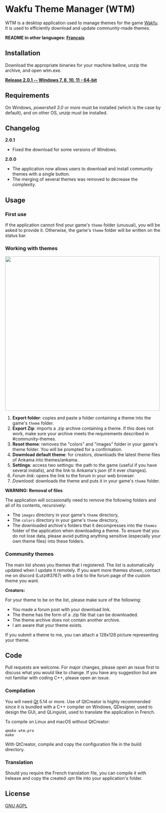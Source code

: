 # Wakfu Theme Manager (WTM)

WTM is a desktop application used to manage themes for the game [Wakfu](https://www.wakfu.com). It is used to efficiently download and update community-made themes.

**README in other languages: [Français](README_fr.md)**

## Installation

Download the appropriate binaries for your machine bellow, unzip the archive, and open wtm.exe.

[**Release 2.0.1 -- Windows 7, 8, 10, 11 - 64-bit**](https://www.dropbox.com/s/hulzkqkdnffz6e0/WTM_2_0_1.zip?dl=1)

## Requirements

On Windows, *powershell 3.0 or more* must be installed (which is the case by default), and on other OS, *unzip* must be installed.

## Changelog

**2.0.1**
* Fixed the download for some versions of Windows.

**2.0.0**
* The application now allows users to download and install community themes with a single button.
* The merging of several themes was removed to decrease the complexity.

## Usage

### First use

If the application cannot find your game's `theme` folder (unusual), you will be asked to provide it.
Otherwise, the game's `theme` folder will be written on the status bar.

### Working with themes

<img src="https://user-images.githubusercontent.com/15910330/232262445-7e62a5a3-8c0a-4ac2-83ee-590c783549a7.png" width="500">

1. **Export folder**: copies and paste a folder containing a theme into the game's `theme` folder.
2. **Export Zip**: imports a .zip archive containing a theme. If this does not work, make sure your archive meets the requirements described in #community-themes.
3. **Reset theme**: removes the "colors" and "images" folder in your game's theme folder. You will be prompted for a confirmation.
4. **Dowmload default theme**: for creators, downloads the latest theme files of Ankama into themes/ankama.
5. **Settings**: access two settings: the path to the game (useful if you have several installs), and the link to Ankama's json (if it ever changes).
6. *Forum link*: opens the link to the forum in your web browser.
7. *Download*: downloads the theme and puts it in your game's `theme` folder.

**WARNING: Removal of files**

The application will occasionally need to remove the following folders and all of its contents, recursively:
* The `images` directory in your game's `theme` directory,
* The `colors` directory in your game's `theme` directory,
* The downloaded archive's folders that it decompresses into the `themes` folder of the application when downloading a theme.
To ensure that you do not lose data, please avoid putting anything sensitive (especially your own theme files) into these folders.

### Community themes

The main list shows you themes that I registered. The list is automatically updated when I update it remotely. If you want more themes shown, contact me on discord (Lutzi#3767) with a link to the forum page of the custom theme you want.

**Creators:**

For your theme to be on the list, please make sure of the following:
* You made a forum post with your download link.
* The theme has the form of a .zip file that can be downloaded.
* The theme archive does not contain another archive.
* I am aware that your theme exists.

If you submit a theme to me, you can attach a 128x128 picture representing your theme.

## Code

Pull requests are welcome. For major changes, please open an issue first to discuss what you would like to change. If you have any suggestion but are not familiar with coding C++, please open an issue.

### Compilation

You will need [Qt](https://www.qt.io/) 5.14 or more. Use of QtCreator is highly recommended since it is bundled with a C++ compiler on Windows, QDesigner, used to design the GUI, and QLinguist, used to translate the application in French.

To compile on Linux and macOS without QtCreator:

```console
qmake wtm.pro
make
```

With QtCreator, compile and copy the configuration file in the build directory.

### Translation
Should you require the French translation file, you can compile it with lrelease and copy the created .qm file into your application's folder.

## License
[GNU AGPL](https://choosealicense.com/licenses/agpl-3.0/)
